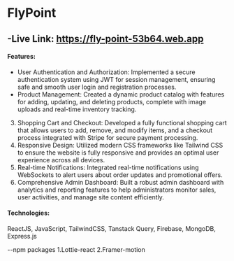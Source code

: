 # FlyPoint 
-Live Link: https://fly-point-53b64.web.app
-
#### Features:
-  User Authentication and Authorization: Implemented a secure authentication system using JWT for session management, ensuring safe and smooth user login and registration processes.
-  Product Management: Created a dynamic product catalog with features for adding, updating, and deleting products, complete with image uploads and real-time inventory tracking.
3. Shopping Cart and Checkout: Developed a fully functional shopping cart that allows users to add, remove, and modify items, and a checkout process integrated with Stripe for secure payment processing.
4. Responsive Design: Utilized modern CSS frameworks like Tailwind CSS to ensure the website is fully responsive and provides an optimal user experience across all devices.
5. Real-time Notifications: Integrated real-time notifications using WebSockets to alert users about order updates and promotional offers.
6. Comprehensive Admin Dashboard: Built a robust admin dashboard with analytics and reporting features to help administrators monitor sales, user activities, and manage site content efficiently.

#### Technologies:
ReactJS, JavaScript, TailwindCSS, Tanstack Query, Firebase, MongoDB, Express.js

--npm packages
1.Lottie-react
2.Framer-motion
